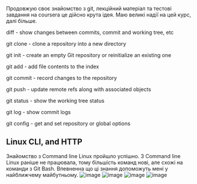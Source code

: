 Продовжую своє знайомство з git, лекційний матеріал та тестові завдання на coursera це дійсно крута ідея. Маю великі надії на цей курс, далі більше.

diff - show changes between commits, commit and working tree, etc

git clone - clone a repository into a new directory

git init - create an empty Git repository or reinitialize an existing one

git add - add file contents to the index

git commit - record changes to the repository

git push - update remote refs along with associated objects

git status - show the working tree status

git log - show commit logs

git config - get and set repository or global options

## Linux CLI, and HTTP
Знайомство з  Command line Linux пройшло успішно. З Command line Linux раніше не працювала, тому більшість команд нові, але схожі на команди з Git Bash.
Впевненна що ці знання допоможуть мені у найближчему майбутньому.
![image](https://user-images.githubusercontent.com/105444704/180610875-6b1869d4-4a48-4803-ad17-8138d9fc965f.png)
![image](https://user-images.githubusercontent.com/105444704/180610930-f24cf2ac-210b-4db6-a7b9-77dbac914047.png)
![image](https://user-images.githubusercontent.com/105444704/180610967-e72483eb-cccc-4069-b995-20fe50dddd91.png)
![image](https://user-images.githubusercontent.com/105444704/180611029-2402406e-9da6-45d9-9ac1-e71074e2fd97.png)



